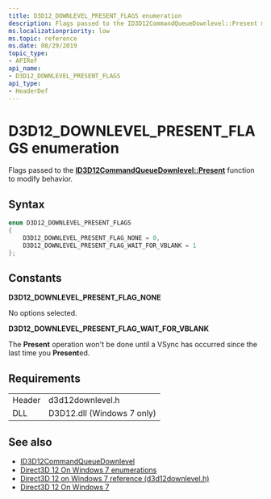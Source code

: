 ```yaml
---
title: D3D12_DOWNLEVEL_PRESENT_FLAGS enumeration
description: Flags passed to the ID3D12CommandQueueDownlevel::Present method.
ms.localizationpriority: low
ms.topic: reference
ms.date: 08/29/2019
topic_type: 
- APIRef
api_name: 
- D3D12_DOWNLEVEL_PRESENT_FLAGS
api_type: 
- HeaderDef
---
```


# D3D12\_DOWNLEVEL\_PRESENT\_FLAGS enumeration

Flags passed to the [**ID3D12CommandQueueDownlevel::Present**](id3d12commandqueuedownlevel-present.md) function to modify behavior.

## Syntax

```cpp
enum D3D12_DOWNLEVEL_PRESENT_FLAGS
{
    D3D12_DOWNLEVEL_PRESENT_FLAG_NONE = 0,
    D3D12_DOWNLEVEL_PRESENT_FLAG_WAIT_FOR_VBLANK = 1
};
```

## Constants

**D3D12\_DOWNLEVEL\_PRESENT\_FLAG\_NONE**

No options selected.

**D3D12\_DOWNLEVEL\_PRESENT\_FLAG\_WAIT\_FOR\_VBLANK**

The **Present** operation won't be done until a VSync has occurred since the last time you **Present**ed.

## Requirements

|        |                  |
|--------|------------------|
| Header | d3d12downlevel.h |
| DLL    | D3D12.dll (Windows 7 only) |

## See also
* [ID3D12CommandQueueDownlevel](id3d12commandqueuedownlevel.md)
* [Direct3D 12 On Windows 7 enumerations](direct3d-12on7-enumerations.md)
* [Direct3D 12 on Windows 7 reference (d3d12downlevel.h)](direct3d-12on7-reference.md)
* [Direct3D 12 On Windows 7](https://devblogs.microsoft.com/directx/porting-directx-12-games-to-windows-7/)
